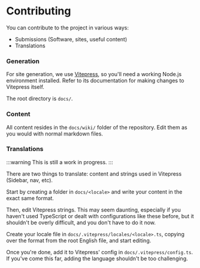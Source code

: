 # Contributing

You can contribute to the project in various ways:

- Submissions (Software, sites, useful content)
- Translations

### Generation

For site generation, we use [Vitepress](https://vitepress.dev), so you'll need a working Node.js environment installed. Refer to its documentation for making changes to Vitepress itself.

The root directory is `docs/`.

### Content

All content resides in the `docs/wiki/` folder of the repository. Edit them as you would with normal markdown files.

### Translations

:::warning
This is still a work in progress.
:::

There are two things to translate: content and strings used in Vitepress (Sidebar, nav, etc).

Start by creating a folder in `docs/<locale>` and write your content in the exact same format.

Then, edit Vitepress strings. This may seem daunting, especially if you haven't used TypeScript or dealt with configurations like these before, but it shouldn't be overly difficult, and you don't have to do it now.

Create your locale file in `docs/.vitepress/locales/<locale>.ts`, copying over the format from the root English file, and start editing.

Once you're done, add it to Vitepress' config in `docs/.vitepress/config.ts`. If you've come this far, adding the language shouldn't be too challenging.
